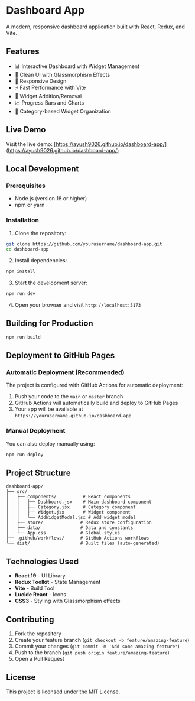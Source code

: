 # Dashboard App

A modern, responsive dashboard application built with React, Redux, and Vite.

## Features

- 📊 Interactive Dashboard with Widget Management
- 🎨 Clean UI with Glassmorphism Effects
- 📱 Responsive Design
- ⚡ Fast Performance with Vite
- 🔄 Widget Addition/Removal
- 📈 Progress Bars and Charts
- 🎯 Category-based Widget Organization

## Live Demo

Visit the live demo: [https://ayush9026.github.io/dashboard-app/](https://ayush9026.github.io/dashboard-app/)

## Local Development

### Prerequisites

- Node.js (version 18 or higher)
- npm or yarn

### Installation

1. Clone the repository:
```bash
git clone https://github.com/yourusername/dashboard-app.git
cd dashboard-app
```

2. Install dependencies:
```bash
npm install
```

3. Start the development server:
```bash
npm run dev
```

4. Open your browser and visit `http://localhost:5173`

## Building for Production

```bash
npm run build
```

## Deployment to GitHub Pages

### Automatic Deployment (Recommended)

The project is configured with GitHub Actions for automatic deployment:

1. Push your code to the `main` or `master` branch
2. GitHub Actions will automatically build and deploy to GitHub Pages
3. Your app will be available at `https://yourusername.github.io/dashboard-app`

### Manual Deployment

You can also deploy manually using:

```bash
npm run deploy
```

## Project Structure

```
dashboard-app/
├── src/
│   ├── components/          # React components
│   │   ├── Dashboard.jsx    # Main dashboard component
│   │   ├── Category.jsx     # Category component
│   │   ├── Widget.jsx       # Widget component
│   │   └── AddWidgetModal.jsx # Add widget modal
│   ├── store/              # Redux store configuration
│   ├── data/               # Data and constants
│   └── App.css             # Global styles
├── .github/workflows/      # GitHub Actions workflows
└── dist/                   # Built files (auto-generated)
```

## Technologies Used

- **React 19** - UI Library
- **Redux Toolkit** - State Management
- **Vite** - Build Tool
- **Lucide React** - Icons
- **CSS3** - Styling with Glassmorphism effects

## Contributing

1. Fork the repository
2. Create your feature branch (`git checkout -b feature/amazing-feature`)
3. Commit your changes (`git commit -m 'Add some amazing feature'`)
4. Push to the branch (`git push origin feature/amazing-feature`)
5. Open a Pull Request

## License

This project is licensed under the MIT License.
